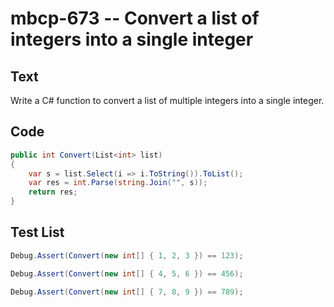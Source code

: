 # mbcp-673 -- Convert a list of integers into a single integer

## Text

Write a C# function to convert a list of multiple integers into a single integer.

## Code

```csharp
public int Convert(List<int> list) 
{ 
    var s = list.Select(i => i.ToString()).ToList(); 
    var res = int.Parse(string.Join("", s)); 
    return res; 
}
```

## Test List

```csharp
Debug.Assert(Convert(new int[] { 1, 2, 3 }) == 123);
```

```csharp
Debug.Assert(Convert(new int[] { 4, 5, 6 }) == 456);
```

```csharp
Debug.Assert(Convert(new int[] { 7, 8, 9 }) == 789);
```
